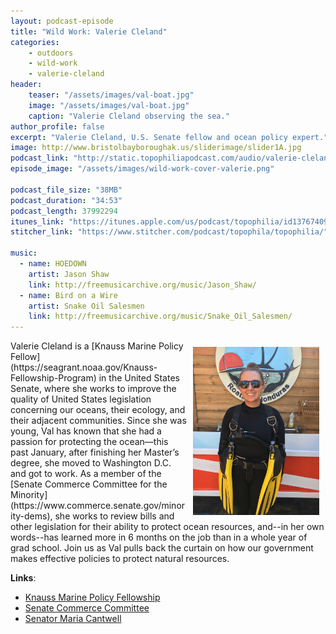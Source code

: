 ```yaml
---
layout: podcast-episode
title: "Wild Work: Valerie Cleland"
categories:
    - outdoors
    - wild-work
    - valerie-cleland
header:
    teaser: "/assets/images/val-boat.jpg"
    image: "/assets/images/val-boat.jpg"
    caption: "Valerie Cleland observing the sea."
author_profile: false
excerpt: "Valerie Cleland, U.S. Senate fellow and ocean policy expert."
image: http://www.bristolbayboroughak.us/sliderimage/slider1A.jpg
podcast_link: "http://static.topophiliapodcast.com/audio/valerie-cleland-wild-work-1570044633.mp3"
episode_image: "/assets/images/wild-work-cover-valerie.png"

podcast_file_size: "38MB"
podcast_duration: "34:53"
podcast_length: 37992294
itunes_link: "https://itunes.apple.com/us/podcast/topophilia/id1376740928"
stitcher_link: "https://www.stitcher.com/podcast/topophila/topophilia/"

music:
  - name: HOEDOWN
    artist: Jason Shaw
    link: http://freemusicarchive.org/music/Jason_Shaw/
  - name: Bird on a Wire
    artist: Snake Oil Salesmen
    link: http://freemusicarchive.org/music/Snake_Oil_Salesmen/
---
```

<img style="float: right; padding: 10px" width="40%" src="/assets/images/val-diving.jpg"/>
Valerie Cleland is a [Knauss Marine Policy Fellow](https://seagrant.noaa.gov/Knauss-Fellowship-Program) in the United States Senate, where she works to improve the quality of United States legislation concerning our oceans, their ecology, and their adjacent communities. Since she was young, Val has known that she had a passion for protecting the ocean––this past January, after finishing her Master’s degree, she moved to Washington D.C. and got to work. As a member of the [Senate Commerce Committee for the Minority](https://www.commerce.senate.gov/minority-dems), she works to review bills and other legislation for their ability to protect ocean resources, and--in her own words--has learned more in 6 months on the job than in a whole year of grad school. Join us as Val pulls back the curtain on how our government makes effective policies to protect natural resources.

**Links**:

* [Knauss Marine Policy Fellowship](https://seagrant.noaa.gov/Knauss-Fellowship-Program)
* [Senate Commerce Committee](https://www.commerce.senate.gov)
* [Senator Maria Cantwell](http://cantwell.senate.gov)
